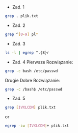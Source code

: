 * Zad. 1
```sh
grep . plik.txt
```

* Zad. 2
```sh
grep ^[0-9] pl*
```

* Zad. 3
```sh
ls -l | egrep ^.{8}r
```

* Zad. 4
Pierwsze Rozwiązanie:
```sh
grep -c bash /etc/passwd
```
Drugie Dobre Rozwiązanie:
```sh
grep -c /bash$ /etc/passwd
```

* Zad. 5
```sh
grep [IVXLCDM] plik.txt
```
or
```sh
egrep -iw [IVXLCDM]+ plik.txt
```

